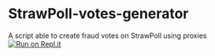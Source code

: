 # StrawPoll-votes-generator
A script able to create fraud votes on StrawPoll using proxies
[![Run on Repl.it](https://repl.it/badge/github/GFlabian/StrawPoll-votes-generator)](https://repl.it/github/GFlabian/StrawPoll-votes-generator)
